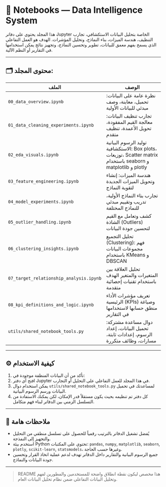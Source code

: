 # 📓 Notebooks — Data Intelligence System

هذا المجلد يحتوي على دفاتر Jupyter الخاصة بتحليل البيانات الاستكشافي، تجارب التنظيف، هندسة الميزات، بناء النماذج، وتحليل المؤشرات. الهدف هو العمل التفاعلي الذي يسمح بفهم معمق للبيانات، تطوير وتحسين النماذج، وتجهيز نتائج يمكن استخدامها في التقارير أو النظم الآلية.

---

## 🗂️ محتوى المجلد:

| الملف | الوصف |
|-------|--------|
| `00_data_overview.ipynb` | نظرة عامة على البيانات: تحميل، معاينة، وصف مبدئي للبيانات الأولية |
| `01_data_cleaning_experiments.ipynb` | تجارب تنظيف البيانات: معالجة القيم المفقودة، تحويل الأعمدة، تنظيف متقدم |
| `02_eda_visuals.ipynb` | توليد الرسوم البيانية الاستكشافية: Box plots، توزيعات، Scatter matrix باستخدام seaborn و matplotlib و plotly |
| `03_feature_engineering.ipynb` | هندسة الميزات: إنشاء وتحويل الميزات الجديدة لتقوية النماذج |
| `04_model_experiments.ipynb` | تجارب بناء النماذج الأولية، تدريب وتقييم مبدئي للنماذج المختلفة |
| `05_outlier_handling.ipynb` | كشف وتعامل مع القيم الشاذة (Outliers) لتحسين جودة البيانات |
| `06_clustering_insights.ipynb` | تحليل التجميع (Clustering): فهم مجموعات البيانات باستخدام KMeans و DBSCAN |
| `07_target_relationship_analysis.ipynb` | تحليل العلاقة بين المتغيرات والمتغير الهدف باستخدام تقنيات إحصائية متقدمة |
| `08_kpi_definitions_and_logic.ipynb` | تعريف مؤشرات الأداء الرئيسية (KPIs) وصياغة منطق حسابها لاستخدامها في التقارير |
| `utils/shared_notebook_tools.py` | دوال مساعدة مشتركة: تحميل البيانات، إعداد الرسوم، إعدادات ثابتة، مسارات، وظائف متكررة |

---

## ⚙️ كيفية الاستخدام

1. تأكد من أن البيانات المنظفة موجودة في:
2. افتح أي دفتر Jupyter في هذا المجلد للعمل التفاعلي على التحليل أو التجارب.
3. يمكن استخدام دوال `utils/shared_notebook_tools.py` لمساعدتك في تحميل البيانات ورسم الرسوم البيانية.
4. كل دفتر تم تنظيمه بحيث يكون مستقلاً قدر الإمكان، لكن يمكنك الاستفادة من التسلسل الزمني بين الدفاتر لبناء فهم متكامل.

---

## 📌 ملاحظات هامة

- يُفضل تشغيل الدفاتر بالترتيب رقمياً للحصول على تسلسل منطقي من التحليل والتجهيز إلى النمذجة.
- استخدم بيئة Python تحتوي على المكتبات: `pandas`, `numpy`, `matplotlib`, `seaborn`, `plotly`, `scikit-learn`, `statsmodels`، وغيرها حسب الحاجة.
- جميع الرسوم البيانية والتقارير داخل الدفاتر تهدف لدعم عملية اتخاذ القرار وتحسين جودة البيانات والنماذج.

---

> README هذا مخصص ليكون نقطة انطلاق واضحة للمستخدمين والمطورين لفهم وتحليل البيانات التفاعلي ضمن نظام تحليل البيانات العام.

